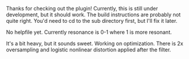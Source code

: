 Thanks for checking out the plugin! Currently, this is still under development, but it should work. The build instructions are probably not quite right. You'd need to cd to the sub directory first, but I'll fix it later.

No helpfile yet. Currently resonance is 0-1 where 1 is more resonant. 

It's a bit heavy, but it sounds sweet. Working on optimization. There is 2x oversampling and logistic nonlinear distortion applied after the filter.
